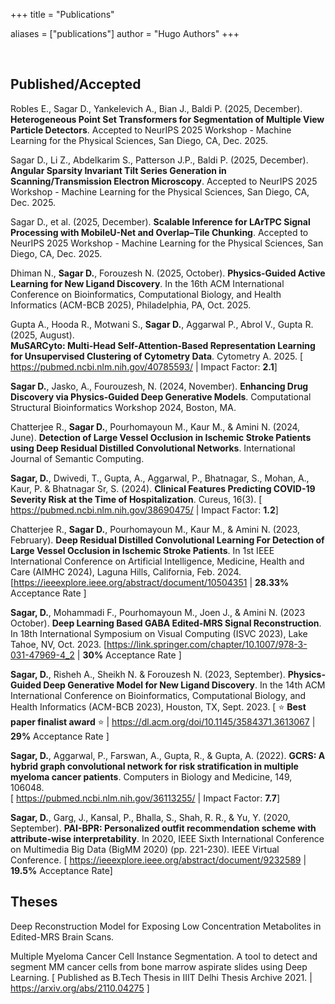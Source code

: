 
+++
title = "Publications"

aliases = ["publications"]
author = "Hugo Authors"
+++

<br>

## Published/Accepted

Robles E., Sagar D., Yankelevich A., Bian J., Baldi P. (2025, December). <b>Heterogeneous Point Set Transformers for Segmentation of Multiple View Particle Detectors</b>. Accepted to NeurIPS 2025 Workshop - Machine Learning for the Physical Sciences, San Diego, CA, Dec. 2025.

Sagar D., Li Z., Abdelkarim S., Patterson J.P., Baldi P. (2025, December). <b>Angular Sparsity Invariant Tilt Series Generation in Scanning/Transmission Electron Microscopy</b>. Accepted to NeurIPS 2025 Workshop - Machine Learning for the Physical Sciences, San Diego, CA, Dec. 2025.

Sagar D., et al. (2025, December). <b>Scalable Inference for LArTPC Signal Processing with MobileU-Net and Overlap–Tile Chunking</b>. Accepted to NeurIPS 2025 Workshop - Machine Learning for the Physical Sciences, San Diego, CA, Dec. 2025.

Dhiman N., <b>Sagar D.</b>, Forouzesh N. (2025, October). <b>Physics-Guided Active Learning for New Ligand Discovery</b>. In the 16th ACM International Conference on Bioinformatics, Computational Biology, and Health Informatics (ACM-BCB 2025), Philadelphia, PA, Oct. 2025.

Gupta A., Hooda R., Motwani S., <b>Sagar D.</b>, Aggarwal P., Abrol V., Gupta R. (2025, August). <b>	
MuSARCyto: Multi-Head Self-Attention-Based Representation Learning for Unsupervised Clustering of Cytometry Data</b>. Cytometry A. 2025. [ <a href="https://pubmed.ncbi.nlm.nih.gov/40785593/">https://pubmed.ncbi.nlm.nih.gov/40785593/</a> | Impact Factor: <b>2.1</b>]

<b>Sagar D.</b>, Jasko, A., Fourouzesh, N. (2024, November). <b>Enhancing Drug Discovery via Physics-Guided Deep Generative Models</b>. Computational Structural Bioinformatics Workshop 2024, Boston, MA.

Chatterjee R., <b>Sagar D.</b>, Pourhomayoun M., Kaur M., & Amini N. (2024, June). <b>Detection of Large Vessel Occlusion in Ischemic Stroke Patients using Deep Residual Distilled Convolutional Networks</b>. International Journal of Semantic Computing. 

<b>Sagar, D.</b>, Dwivedi, T., Gupta, A., Aggarwal, P., Bhatnagar, S., Mohan, A., Kaur, P. & Bhatnagar Sr, S. (2024). <b>Clinical Features Predicting COVID-19 Severity Risk at the Time of Hospitalization</b>. Cureus, 16(3). [ <a href="https://pubmed.ncbi.nlm.nih.gov/38690475/">https://pubmed.ncbi.nlm.nih.gov/38690475/</a> | Impact Factor: <b>1.2</b>]

Chatterjee R., <b>Sagar D.</b>, Pourhomayoun M., Kaur M., & Amini N. (2023, February). <b>Deep Residual Distilled Convolutional Learning For Detection of Large Vessel Occlusion in Ischemic Stroke Patients</b>. In 1st IEEE‬‭ International‬‭ Conference‬‭ on‬‭ Artificial‬‭ Intelligence,‬‭ Medicine,‬‭ Health‬‭ and‬‭ Care‬‭ (AIMHC‬‭ 2024),‬‭ Laguna‬ Hills, California, Feb. 2024. [<a href="https://ieeexplore.ieee.org/abstract/document/10504351">https://ieeexplore.ieee.org/abstract/document/10504351</a> | <b>28.33%</b> Acceptance Rate ]

<b>Sagar, D.</b>, Mohammadi F., Pourhomayoun M., Joen J., & Amini N. (2023 October). <b>Deep Learning Based GABA Edited-MRS Signal Reconstruction</b>. In 18th International Symposium on Visual Computing (ISVC 2023), Lake Tahoe, NV, Oct. 2023. [<a href="https://link.springer.com/chapter/10.1007/978-3-031-47969-4_2">https://link.springer.com/chapter/10.1007/978-3-031-47969-4_2</a> | <b>30%</b> Acceptance Rate ] <a href="/isvc"><i class="fa-solid fa-file-pdf" style="color: #464646;"></i></a>

<b>Sagar, D.</b>, Risheh A., Sheikh N. & Forouzesh N. (2023, September). <b>Physics-Guided Deep Generative Model for New Ligand Discovery</b>. In the 14th ACM International Conference on Bioinformatics, Computational Biology, and Health Informatics (ACM-BCB 2023), Houston, TX, Sept. 2023. [ ⭐️ <b>Best paper finalist award</b> ⭐️ | <a href="https://dl.acm.org/doi/10.1145/3584371.3613067">https://dl.acm.org/doi/10.1145/3584371.3613067</a> | <b>29%</b> Acceptance Rate ] <a href="/acmbcb"><i class="fa-solid fa-file-pdf" style="color: #464646;"></i></a>

<b>Sagar, D.</b>, Aggarwal, P., Farswan, A., Gupta, R., & Gupta, A. (2022). <b>GCRS: A hybrid graph convolutional network for risk stratification in multiple myeloma cancer patients</b>. Computers in Biology and Medicine, 149, 106048.<br>[ <a target="_blank" rel="noopener noreferrer" href="https://pubmed.ncbi.nlm.nih.gov/36113255/">https://pubmed.ncbi.nlm.nih.gov/36113255/</a> | Impact Factor: <b>7.7</b>] <a href="/cibm"><i class="fa-solid fa-file-pdf" style="color: #464646;"></i></a>

<b>Sagar, D.</b>, Garg, J., Kansal, P., Bhalla, S., Shah, R. R., & Yu, Y. (2020, September). <b>PAI-BPR: Personalized outfit recommendation scheme with attribute-wise interpretability</b>. In 2020, IEEE Sixth International Conference on Multimedia Big Data (BigMM 2020) (pp. 221-230). IEEE Virtual Conference. [ <a target="_blank" rel="noopener noreferrer" href="https://ieeexplore.ieee.org/abstract/document/9232589">https://ieeexplore.ieee.org/abstract/document/9232589 </a> | <b>19.5%</b> Acceptance Rate] <a href="/bigmm"><i class="fa-solid fa-file-pdf" style="color: #464646;"></i></a>


## Theses

Deep Reconstruction Model for Exposing Low Concentration Metabolites in Edited-MRS Brain Scans. 

Multiple Myeloma Cancer Cell Instance Segmentation. A tool to detect and segment MM cancer cells from bone marrow aspirate slides using Deep Learning. [ Published as B.Tech Thesis in IIIT Delhi Thesis Archive 2021. | <a target="_blank" rel="noopener noreferrer" href="https://arxiv.org/abs/2110.04275">https://arxiv.org/abs/2110.04275</a> ]
